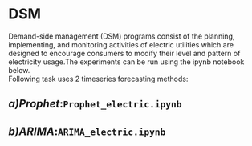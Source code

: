 # DSM
Demand-side management (DSM) programs consist of the planning, implementing, and monitoring activities of electric utilities which are designed to encourage consumers to modify their level and pattern of electricity usage.The experiments can be run using the ipynb notebook below.
<br>
Following task uses 2 timeseries forecasting methods:<br>
## *a)Prophet*:`Prophet_electric.ipynb`<br>
## *b)ARIMA*:`ARIMA_electric.ipynb`

